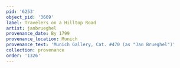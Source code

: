 ```yaml
---
pid: '6253'
object_pid: '3669'
label: Travelers on a Hilltop Road
artist: janbrueghel
provenance_date: By 1799
provenance_location: Munich
provenance_text: 'Munich Gallery, Cat. #470 (as "Jan Brueghel")'
collection: provenance
order: '1326'
---
```

